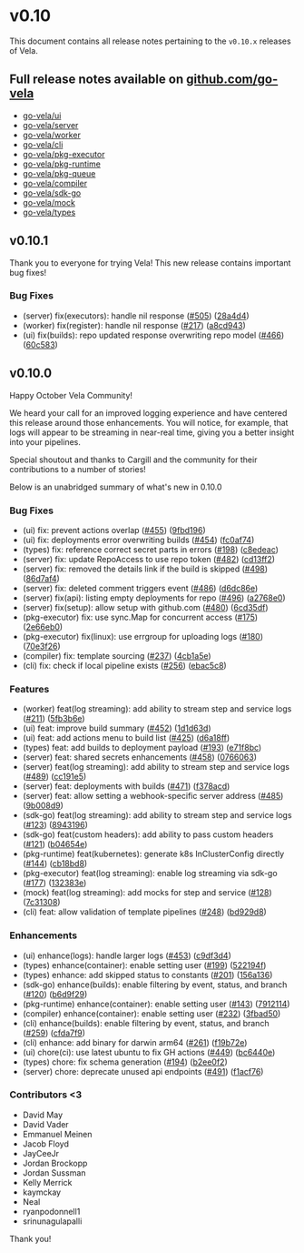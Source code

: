 # v0.10

This document contains all release notes pertaining to the `v0.10.x` releases of Vela.

## Full release notes available on [github.com/go-vela](https://github.com/go-vela)

* [go-vela/ui](https://github.com/go-vela/ui/releases)
* [go-vela/server](https://github.com/go-vela/server/releases)
* [go-vela/worker](https://github.com/go-vela/worker/releases)
* [go-vela/cli](https://github.com/go-vela/cli/releases)
* [go-vela/pkg-executor](https://github.com/go-vela/pkg-executor/releases)
* [go-vela/pkg-runtime](https://github.com/go-vela/pkg-runtime/releases)
* [go-vela/pkg-queue](https://github.com/go-vela/pkg-queue/releases)
* [go-vela/compiler](https://github.com/go-vela/compiler/releases)
* [go-vela/sdk-go](https://github.com/go-vela/sdk-go/releases)
* [go-vela/mock](https://github.com/go-vela/mock/releases)
* [go-vela/types](https://github.com/go-vela/types/releases)

## v0.10.1

Thank you to everyone for trying Vela! This new release contains important bug fixes!

### Bug Fixes

* (server) fix(executors): handle nil response ([#505](https://github.com/go-vela/server/issues/505)) ([28a4d4](https://github.com/go-vela/server/commit/928a4d4))
* (worker) fix(register): handle nil response ([#217](https://github.com/go-vela/worker/issues/217)) ([a8cd943](https://github.com/go-vela/worker/commit/a8cd943))
* (ui) fix(builds): repo updated response overwriting repo model ([#466](https://github.com/go-vela/ui/issues/466)) ([60c583](https://github.com/go-vela/ui/commit/a8cd94360c583))

## v0.10.0

Happy October Vela Community!

We heard your call for an improved logging experience and have centered this release around those enhancements. You will notice, for example, that logs will appear to be streaming in near-real time, giving you a better insight into your pipelines.

Special shoutout and thanks to Cargill and the community for their contributions to a number of stories!

Below is an unabridged summary of what's new in 0.10.0

### Bug Fixes

* (ui) fix: prevent actions overlap ([#455](https://github.com/go-vela/ui/issues/455)) ([9fbd196](https://github.com/go-vela/ui/commit/9fbd196))
* (ui) fix: deployments error overwriting builds ([#454](https://github.com/go-vela/ui/issues/454)) ([fc0af74](https://github.com/go-vela/ui/commit/fc0af74))
* (types) fix: reference correct secret parts in errors ([#198](https://github.com/go-vela/types/issues/198)) ([c8edeac](https://github.com/go-vela/types/commit/c8edeac))
* (server) fix: update RepoAccess to use repo token ([#482](https://github.com/go-vela/server/issues/482)) ([cd13ff2](https://github.com/go-vela/server/commit/cd13ff2))
* (server) fix: removed the details link if the build is skipped ([#498](https://github.com/go-vela/server/issues/498)) ([86d7af4](https://github.com/go-vela/server/commit/86d7af4))
* (server) fix: deleted comment triggers event ([#486](https://github.com/go-vela/server/issues/486)) ([d6dc86e](https://github.com/go-vela/server/commit/d6dc86e))
* (server) fix(api): listing empty deployments for repo ([#496](https://github.com/go-vela/server/issues/496)) ([a2768e0](https://github.com/go-vela/server/commit/a2768e0))
* (server) fix(setup): allow setup with github.com ([#480](https://github.com/go-vela/server/issues/480)) ([6cd35df](https://github.com/go-vela/server/commit/6cd35df))
* (pkg-executor) fix: use sync.Map for concurrent access ([#175](https://github.com/go-vela/pkg-executor/issues/175)) ([2e66eb0](https://github.com/go-vela/pkg-executor/commit/2e66eb0))
* (pkg-executor) fix(linux): use errgroup for uploading logs ([#180](https://github.com/go-vela/pkg-executor/issues/180)) ([70e3f26](https://github.com/go-vela/pkg-executor/commit/70e3f26))
* (compiler) fix: template sourcing ([#237](https://github.com/go-vela/compiler/issues/237)) ([4cb1a5e](https://github.com/go-vela/compiler/commit/4cb1a5e))
* (cli) fix: check if local pipeline exists ([#256](https://github.com/go-vela/cli/issues/256)) ([ebac5c8](https://github.com/go-vela/cli/commit/ebac5c8))

### Features

* (worker) feat(log streaming): add ability to stream step and service logs ([#211](https://github.com/go-vela/worker/issues/211)) ([5fb3b6e](https://github.com/go-vela/worker/commit/5fb3b6e))
* (ui) feat: improve build summary ([#452](https://github.com/go-vela/ui/issues/452)) ([1d1d63d](https://github.com/go-vela/ui/commit/1d1d63d))
* (ui) feat: add actions menu to build list ([#425](https://github.com/go-vela/ui/issues/425)) ([d6a18ff](https://github.com/go-vela/ui/commit/d6a18ff))
* (types) feat: add builds to deployment payload ([#193](https://github.com/go-vela/types/issues/193)) ([e71f8bc](https://github.com/go-vela/types/commit/e71f8bc))
* (server) feat: shared secrets enhancements ([#458](https://github.com/go-vela/server/issues/458)) ([0766063](https://github.com/go-vela/server/commit/0766063))
* (server) feat(log streaming): add ability to stream step and service logs ([#489](https://github.com/go-vela/server/issues/489)) ([cc191e5](https://github.com/go-vela/server/commit/cc191e5))
* (server) feat: deployments with builds ([#471](https://github.com/go-vela/server/issues/471)) ([f378acd](https://github.com/go-vela/server/commit/f378acd))
* (server) feat: allow setting a webhook-specific server address ([#485](https://github.com/go-vela/server/issues/485)) ([9b008d9](https://github.com/go-vela/server/commit/9b008d9))
* (sdk-go) feat(log streaming): add ability to stream step and service logs ([#123](https://github.com/go-vela/sdk-go/issues/123)) ([8943196](https://github.com/go-vela/sdk-go/commit/8943196))
* (sdk-go) feat(custom headers): add ability to pass custom headers ([#121](https://github.com/go-vela/sdk-go/issues/121)) ([b04654e](https://github.com/go-vela/sdk-go/commit/b04654e))
* (pkg-runtime) feat(kubernetes): generate k8s InClusterConfig directly ([#144](https://github.com/go-vela/pkg-runtime/issues/144)) ([cb18bd8](https://github.com/go-vela/pkg-runtime/commit/cb18bd8))
* (pkg-executor) feat(log streaming): enable log streaming via sdk-go ([#177](https://github.com/go-vela/pkg-executor/issues/177)) ([132383e](https://github.com/go-vela/pkg-executor/commit/132383e))
* (mock) feat(log streaming): add mocks for step and service ([#128](https://github.com/go-vela/mock/issues/128)) ([7c31308](https://github.com/go-vela/mock/commit/7c31308))
* (cli) feat: allow validation of template pipelines ([#248](https://github.com/go-vela/cli/issues/248)) ([bd929d8](https://github.com/go-vela/cli/commit/bd929d8))

### Enhancements

* (ui) enhance(logs): handle larger logs ([#453](https://github.com/go-vela/ui/issues/453)) ([c9df3d4](https://github.com/go-vela/ui/commit/c9df3d4))
* (types) enhance(container): enable setting user ([#199](https://github.com/go-vela/types/issues/199)) ([522194f](https://github.com/go-vela/types/commit/522194f))
* (types) enhance: add skipped status to constants ([#201](https://github.com/go-vela/types/issues/201)) ([156a136](https://github.com/go-vela/types/commit/156a136))
* (sdk-go) enhance(builds): enable filtering by event, status, and branch ([#120](https://github.com/go-vela/sdk-go/issues/120)) ([b6d9f29](https://github.com/go-vela/sdk-go/commit/b6d9f29))
* (pkg-runtime) enhance(container): enable setting user ([#143](https://github.com/go-vela/pkg-runtime/issues/143)) ([7912114](https://github.com/go-vela/pkg-runtime/commit/7912114))
* (compiler) enhance(container): enable setting user ([#232](https://github.com/go-vela/compiler/issues/232)) ([3fbad50](https://github.com/go-vela/compiler/commit/3fbad50))
* (cli) enhance(builds): enable filtering by event, status, and branch ([#259](https://github.com/go-vela/cli/issues/259)) ([cfda7f9](https://github.com/go-vela/cli/commit/cfda7f9))
* (cli) enhance: add binary for darwin arm64 ([#261](https://github.com/go-vela/cli/issues/261)) ([f19b72e](https://github.com/go-vela/cli/commit/f19b72e))
* (ui) chore(ci): use latest ubuntu to fix GH actions ([#449](https://github.com/go-vela/ui/issues/449)) ([bc6440e](https://github.com/go-vela/ui/commit/bc6440e))
* (types) chore: fix schema generation ([#194](https://github.com/go-vela/types/issues/194)) ([b2ee0f2](https://github.com/go-vela/types/commit/b2ee0f2))
* (server) chore: deprecate unused api endpoints ([#491](https://github.com/go-vela/server/issues/491)) ([f1acf76](https://github.com/go-vela/server/commit/f1acf76))

### Contributors <3

* David May
* David Vader
* Emmanuel Meinen
* Jacob Floyd
* JayCeeJr
* Jordan Brockopp
* Jordan Sussman
* Kelly Merrick
* kaymckay
* Neal
* ryanpodonnell1
* srinunagulapalli

Thank you!
